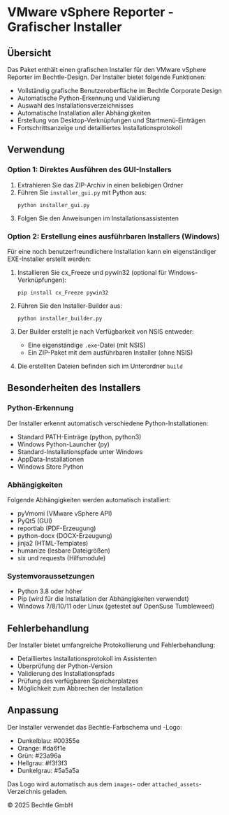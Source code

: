 # VMware vSphere Reporter - Grafischer Installer

## Übersicht

Das Paket enthält einen grafischen Installer für den VMware vSphere Reporter im Bechtle-Design. Der Installer bietet folgende Funktionen:

- Vollständig grafische Benutzeroberfläche im Bechtle Corporate Design
- Automatische Python-Erkennung und Validierung
- Auswahl des Installationsverzeichnisses
- Automatische Installation aller Abhängigkeiten
- Erstellung von Desktop-Verknüpfungen und Startmenü-Einträgen
- Fortschrittsanzeige und detailliertes Installationsprotokoll

## Verwendung

### Option 1: Direktes Ausführen des GUI-Installers

1. Extrahieren Sie das ZIP-Archiv in einen beliebigen Ordner
2. Führen Sie `installer_gui.py` mit Python aus:
   ```
   python installer_gui.py
   ```
3. Folgen Sie den Anweisungen im Installationsassistenten

### Option 2: Erstellung eines ausführbaren Installers (Windows)

Für eine noch benutzerfreundlichere Installation kann ein eigenständiger EXE-Installer erstellt werden:

1. Installieren Sie cx_Freeze und pywin32 (optional für Windows-Verknüpfungen):
   ```
   pip install cx_Freeze pywin32
   ```

2. Führen Sie den Installer-Builder aus:
   ```
   python installer_builder.py
   ```

3. Der Builder erstellt je nach Verfügbarkeit von NSIS entweder:
   - Eine eigenständige `.exe`-Datei (mit NSIS)
   - Ein ZIP-Paket mit dem ausführbaren Installer (ohne NSIS)

4. Die erstellten Dateien befinden sich im Unterordner `build`

## Besonderheiten des Installers

### Python-Erkennung

Der Installer erkennt automatisch verschiedene Python-Installationen:
- Standard PATH-Einträge (python, python3)
- Windows Python-Launcher (py)
- Standard-Installationspfade unter Windows
- AppData-Installationen
- Windows Store Python

### Abhängigkeiten

Folgende Abhängigkeiten werden automatisch installiert:
- pyVmomi (VMware vSphere API)
- PyQt5 (GUI)
- reportlab (PDF-Erzeugung)
- python-docx (DOCX-Erzeugung)
- jinja2 (HTML-Templates)
- humanize (lesbare Dateigrößen)
- six und requests (Hilfsmodule)

### Systemvoraussetzungen

- Python 3.8 oder höher
- Pip (wird für die Installation der Abhängigkeiten verwendet)
- Windows 7/8/10/11 oder Linux (getestet auf OpenSuse Tumbleweed)

## Fehlerbehandlung

Der Installer bietet umfangreiche Protokollierung und Fehlerbehandlung:

- Detailliertes Installationsprotokoll im Assistenten
- Überprüfung der Python-Version
- Validierung des Installationspfads
- Prüfung des verfügbaren Speicherplatzes
- Möglichkeit zum Abbrechen der Installation

## Anpassung

Der Installer verwendet das Bechtle-Farbschema und -Logo:
- Dunkelblau: #00355e
- Orange: #da6f1e
- Grün: #23a96a
- Hellgrau: #f3f3f3
- Dunkelgrau: #5a5a5a

Das Logo wird automatisch aus dem `images`- oder `attached_assets`-Verzeichnis geladen.

© 2025 Bechtle GmbH